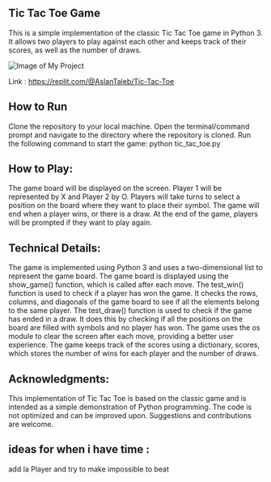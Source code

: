 ## Tic Tac Toe Game
This is a simple implementation of the classic Tic Tac Toe game in Python 3. It allows two players to play against each other and keeps track of their scores, as well as the number of draws.

![Image of My Project](https://i.imgur.com/lTUcswT.png)

Link : https://replit.com/@AslanTaleb/Tic-Tac-Toe

## How to Run

Clone the repository to your local machine.
Open the terminal/command prompt and navigate to the directory where the repository is cloned.
Run the following command to start the game: python tic_tac_toe.py
## How to Play:

The game board will be displayed on the screen.
Player 1 will be represented by X and Player 2 by O.
Players will take turns to select a position on the board where they want to place their symbol.
The game will end when a player wins, or there is a draw.
At the end of the game, players will be prompted if they want to play again.

## Technical Details:

The game is implemented using Python 3 and uses a two-dimensional list to represent the game board. The game board is displayed using the show_game() function, which is called after each move.
The test_win() function is used to check if a player has won the game. It checks the rows, columns, and diagonals of the game board to see if all the elements belong to the same player.
The test_draw() function is used to check if the game has ended in a draw. It does this by checking if all the positions on the board are filled with symbols and no player has won.
The game uses the os module to clear the screen after each move, providing a better user experience.
The game keeps track of the scores using a dictionary, scores, which stores the number of wins for each player and the number of draws.

## Acknowledgments:

This implementation of Tic Tac Toe is based on the classic game and is intended as a simple demonstration of Python programming. The code is not optimized and can be improved upon. Suggestions and contributions are welcome.

## ideas for when i have time : 

add Ia Player and try to make impossible to beat